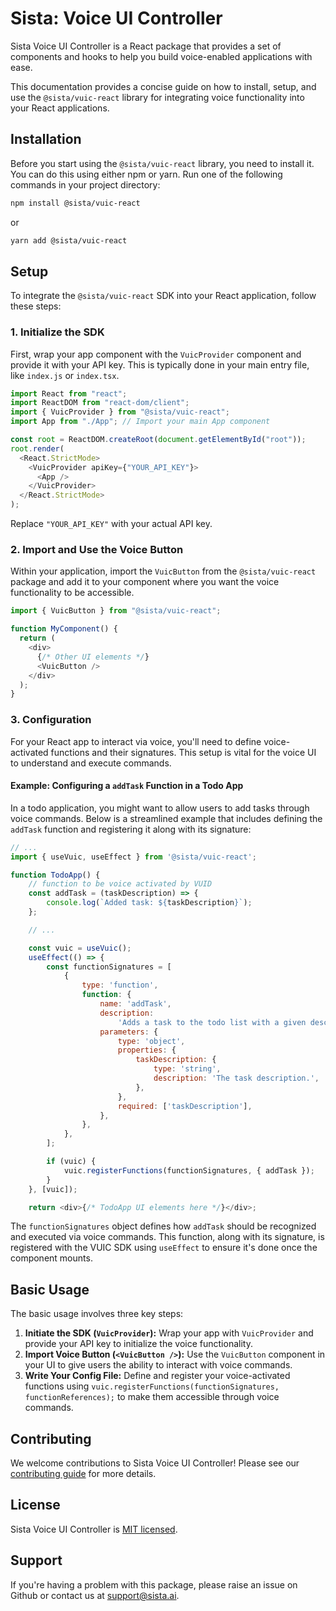 # Sista: Voice UI Controller

Sista Voice UI Controller is a React package that provides a set of components and hooks to help you build voice-enabled applications with ease.

This documentation provides a concise guide on how to install, setup, and use the `@sista/vuic-react` library for integrating voice functionality into your React applications.

## Installation

Before you start using the `@sista/vuic-react` library, you need to install it. You can do this using either npm or yarn. Run one of the following commands in your project directory:

```bash
npm install @sista/vuic-react
```

or

```bash
yarn add @sista/vuic-react
```

## Setup

To integrate the `@sista/vuic-react` SDK into your React application, follow these steps:

### 1. Initialize the SDK

First, wrap your app component with the `VuicProvider` component and provide it with your API key. This is typically done in your main entry file, like `index.js` or `index.tsx`.

```js
import React from "react";
import ReactDOM from "react-dom/client";
import { VuicProvider } from "@sista/vuic-react";
import App from "./App"; // Import your main App component

const root = ReactDOM.createRoot(document.getElementById("root"));
root.render(
  <React.StrictMode>
    <VuicProvider apiKey={"YOUR_API_KEY"}>
      <App />
    </VuicProvider>
  </React.StrictMode>
);
```

Replace `"YOUR_API_KEY"` with your actual API key.

### 2. Import and Use the Voice Button

Within your application, import the `VuicButton` from the `@sista/vuic-react` package and add it to your component where you want the voice functionality to be accessible.

```js
import { VuicButton } from "@sista/vuic-react";

function MyComponent() {
  return (
    <div>
      {/* Other UI elements */}
      <VuicButton />
    </div>
  );
}
```

### 3. Configuration

For your React app to interact via voice, you'll need to define voice-activated functions and their signatures. This setup is vital for the voice UI to understand and execute commands.

#### Example: Configuring a `addTask` Function in a Todo App

In a todo application, you might want to allow users to add tasks through voice commands. Below is a streamlined example that includes defining the `addTask` function and registering it along with its signature:

```js
// ...
import { useVuic, useEffect } from '@sista/vuic-react';

function TodoApp() {
    // function to be voice activated by VUID
    const addTask = (taskDescription) => {
        console.log(`Added task: ${taskDescription}`);
    };

    // ...

    const vuic = useVuic();
    useEffect(() => {
        const functionSignatures = [
            {
                type: 'function',
                function: {
                    name: 'addTask',
                    description:
                        'Adds a task to the todo list with a given description.',
                    parameters: {
                        type: 'object',
                        properties: {
                            taskDescription: {
                                type: 'string',
                                description: 'The task description.',
                            },
                        },
                        required: ['taskDescription'],
                    },
                },
            },
        ];

        if (vuic) {
            vuic.registerFunctions(functionSignatures, { addTask });
        }
    }, [vuic]);

    return <div>{/* TodoApp UI elements here */}</div>;
```

 The `functionSignatures` object defines how `addTask` should be recognized and executed via voice commands. This function, along with its signature, is registered with the VUIC SDK using `useEffect` to ensure it's done once the component mounts.

## Basic Usage

The basic usage involves three key steps:

1. **Initiate the SDK (`VuicProvider`):** Wrap your app with `VuicProvider` and provide your API key to initialize the voice functionality.
2. **Import Voice Button (`<VuicButton />`):** Use the `VuicButton` component in your UI to give users the ability to interact with voice commands.
3. **Write Your Config File:** Define and register your voice-activated functions using `vuic.registerFunctions(functionSignatures, functionReferences);` to make them accessible through voice commands.


## Contributing

We welcome contributions to Sista Voice UI Controller! Please see our [contributing guide](LINK_TO_CONTRIBUTING_GUIDE) for more details.

## License

Sista Voice UI Controller is [MIT licensed](./LICENSE).

## Support

If you're having a problem with this package, please raise an issue on Github or contact us at [support@sista.ai](mailto:support@sista.ai).